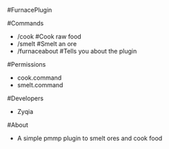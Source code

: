 #FurnacePlugin

#Commands
* /cook #Cook raw food
* /smelt #Smelt an ore
* /furnaceabout #Tells you about the plugin

#Permissions
* cook.command
* smelt.command

#Developers
* Zyqia

#About
* A simple pmmp plugin to smelt ores and cook food